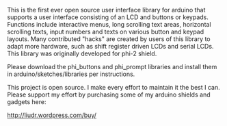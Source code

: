 This is the first ever open source user interface library for arduino that supports a user interface consisting of an LCD and buttons or keypads. Functions include interactive menus, long scrolling text areas, horizontal scrolling texts, input numbers and texts on various button and keypad layouts. Many contributed "hacks" are created by users of this library to adapt more hardware, such as shift register driven LCDs and serial LCDs. This library was originally developed for phi-2 shield.

Please download the phi\_buttons and phi\_prompt libraries and install them in arduino/sketches/libraries per instructions.

This project is open source. I make every effort to maintain it the best I can. Please support my effort by purchasing some of my arduino shields and gadgets here:

http://liudr.wordpress.com/buy/